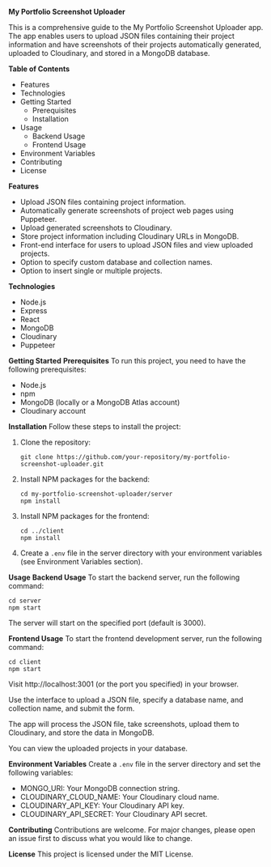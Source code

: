 **My Portfolio Screenshot Uploader**

This is a comprehensive guide to the My Portfolio Screenshot Uploader app. The app enables users to upload JSON files containing their project information and have screenshots of their projects automatically generated, uploaded to Cloudinary, and stored in a MongoDB database.

**Table of Contents**
- Features
- Technologies
- Getting Started
  - Prerequisites
  - Installation
- Usage
  - Backend Usage
  - Frontend Usage
- Environment Variables
- Contributing
- License

**Features**
- Upload JSON files containing project information.
- Automatically generate screenshots of project web pages using Puppeteer.
- Upload generated screenshots to Cloudinary.
- Store project information including Cloudinary URLs in MongoDB.
- Front-end interface for users to upload JSON files and view uploaded projects.
- Option to specify custom database and collection names.
- Option to insert single or multiple projects.

**Technologies**
- Node.js
- Express
- React
- MongoDB
- Cloudinary
- Puppeteer

**Getting Started**
**Prerequisites**
To run this project, you need to have the following prerequisites:
- Node.js
- npm
- MongoDB (locally or a MongoDB Atlas account)
- Cloudinary account

**Installation**
Follow these steps to install the project:
1. Clone the repository:
   ```
   git clone https://github.com/your-repository/my-portfolio-screenshot-uploader.git
   ```
2. Install NPM packages for the backend:
   ```
   cd my-portfolio-screenshot-uploader/server
   npm install
   ```
3. Install NPM packages for the frontend:
   ```
   cd ../client
   npm install
   ```
4. Create a `.env` file in the server directory with your environment variables (see Environment Variables section).

**Usage**
**Backend Usage**
To start the backend server, run the following command:
```
cd server
npm start
```
The server will start on the specified port (default is 3000).

**Frontend Usage**
To start the frontend development server, run the following command:
```
cd client
npm start
```
Visit http://localhost:3001 (or the port you specified) in your browser.

Use the interface to upload a JSON file, specify a database name, and collection name, and submit the form.

The app will process the JSON file, take screenshots, upload them to Cloudinary, and store the data in MongoDB.

You can view the uploaded projects in your database.

**Environment Variables**
Create a `.env` file in the server directory and set the following variables:
- MONGO_URI: Your MongoDB connection string.
- CLOUDINARY_CLOUD_NAME: Your Cloudinary cloud name.
- CLOUDINARY_API_KEY: Your Cloudinary API key.
- CLOUDINARY_API_SECRET: Your Cloudinary API secret.

**Contributing**
Contributions are welcome. For major changes, please open an issue first to discuss what you would like to change.

**License**
This project is licensed under the MIT License.
